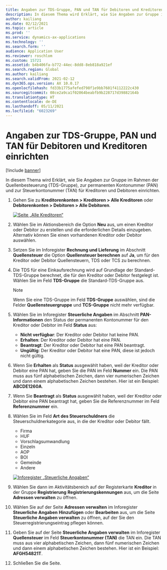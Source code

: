 ```yaml
---
title: Angaben zur TDS-Gruppe, PAN und TAN für Debitoren und Kreditoren einrichten
description: In diesem Thema wird Erklärt, wie Sie Angaben zur Gruppe im Rahmen der Quellenbesteuerung (TDS-Gruppe), zur permanenten Kontonummer (PAN) und zur Steuerkontonummer (TAN) für Kreditoren und Debitoren einrichten.
author: kailiang
ms.date: 02/12/2021
ms.topic: article
ms.prod: ''
ms.service: dynamics-ax-applications
ms.technology: ''
ms.search.form: ''
audience: Application User
ms.reviewer: roschlom
ms.custom: 15721
ms.assetid: b4b406fa-b772-44ec-8dd8-8eb818a921ef
ms.search.region: Global
ms.author: kailiang
ms.search.validFrom: 2021-02-12
ms.dyn365.ops.version: AX 10.0.17
ms.openlocfilehash: fd33b1775afefed798f1e9bb7601f4112222c430
ms.sourcegitcommit: 08ce2a9ca1f02064beabfb9b228717d39882164b
ms.translationtype: HT
ms.contentlocale: de-DE
ms.lasthandoff: 05/11/2021
ms.locfileid: "6023269"
---
```

# <a name="tds-group-pan-and-tan-information-setup-for-vendors-and-customers"></a>Angaben zur TDS-Gruppe, PAN und TAN für Debitoren und Kreditoren einrichten

[!include [banner](../includes/banner.md)]

In diesem Thema wird Erklärt, wie Sie Angaben zur Gruppe im Rahmen der Quellenbesteuerung (TDS-Gruppe), zur permanenten Kontonummer (PAN) und zur Steuerkontonummer (TAN) für Kreditoren und Debitoren einrichten.

1. Gehen Sie zu **Kreditorenkonten \> Kreditoren \> Alle Kreditoren** oder **Debitorenkonten \> Debitoren \> Alle Debitoren**.

    [![Seite „Alle Kreditoren“](./media/apac-ind-TDS-55.png)](./media/apac-ind-TDS-55.png)

2. Wählen Sie im Aktionsbereich die Option **Neu** aus, um einen Kreditor oder Debitor zu erstellen und die erforderlichen Details einzugeben. Alternativ können Sie einen vorhandenen Kreditor oder Debitor auswählen.
3. Setzen Sie im Inforegister **Rechnung und Lieferung** im Abschnitt **Quellensteuer** die Option **Quellensteuer berechnen** auf **Ja**, um für den Kreditor oder Debitor Quellensteuern, TDS oder TCS zu berechnen.
4. Die TDS für eine Einkaufsrechnung wird auf Grundlage der Standard-TDS-Gruppe berechnet, die für den Kreditor oder Debitor festgelegt ist. Wählen Sie im Feld **TDS-Gruppe** die Standard-TDS-Gruppe aus.

    > [!NOTE]
    > Wenn Sie eine TDS-Gruppe im Feld **TDS-Gruppe** auswählen, sind die Felder **Quellensteuergruppe** und **TCS-Gruppe** nicht mehr verfügbar.

5. Wählen Sie im Inforegister **Steuerliche Angaben** im Abschnitt **PAN-Informationen** den Status der permanenten Kontonummer für den Kreditor oder Debitor im Feld **Status** aus:

    - **Nicht verfügbar**: Der Kreditor oder Debitor hat keine PAN.
    - **Erhalten**: Der Kreditor oder Debitor hat eine PAN.
    - **Beantragt**: Der Kreditor oder Debitor hat eine PAN beantragt.
    - **Ungültig**: Der Kreditor oder Debitor hat eine PAN, diese ist jedoch nicht gültig.

6. Wenn Sie **Erhalten** als **Status** ausgewählt haben, weil der Kreditor oder Debitor eine PAN hat, geben Sie die PAN im Feld **Nummer** ein. Die PAN muss aus fünf alphabetischen Zeichen, dann vier numerischen Zeichen und dann einem alphabetischen Zeichen bestehen. Hier ist ein Beispiel: **ABCDE1260A**.
7. Wenn Sie **Beantragt** als **Status** ausgewählt haben, weil der Kreditor oder Debitor eine PAN beantragt hat, geben Sie die Referenznummer im Feld **Referenznummer** ein.
8. Wählen Sie im Feld **Art des Steuerschuldners** die Steuerschuldnerkategorie aus, in die der Kreditor oder Debitor fällt.

    - Firma
    - HUF
    - Vorschlagsumwandlung
    - Einzeln
    - AOP
    - BOI
    - Gemeinde
    - Andere

    [![Inforegister „Steuerliche Angaben“](./media/apac-ind-TDS-56.png)](./media/apac-ind-TDS-56.png)

9. Wählen Sie dann im Aktivitätsbereich auf der Registerkarte **Kreditor** in der Gruppe **Registrierung** **Registrierungskennungen** aus, um die Seite **Adressen verwalten** zu öffnen.
10. Wählen Sie auf der Seite **Adressen verwalten** im Inforegister **Steuerliche Angaben** **Hinzufügen** oder **Bearbeiten** aus, um die Seite **Steuerliche Angaben verwalten** zu öffnen, auf der Sie den Steuerregistrierungseintrag pflegen können.
11. Geben Sie auf der Seite **Steuerliche Angaben verwalten** im Inforegister **Quellensteuer** im Feld **Steuerkontonummer (TAN)** die TAN ein. Die TAN muss aus vier alphabetischen Zeichen, dann fünf numerischen Zeichen und dann einem alphabetischen Zeichen bestehen. Hier ist ein Beispiel: **AFGH54821T**.
12. Schließen Sie die Seite.

